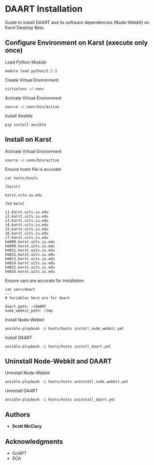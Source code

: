 # DAART Installation

Guide to install DAART and its software dependencies (Node-Webkit) on Karst Desktop Beta. 

## Configure Environment on Karst  (execute only once) 

Load Python Module
```
module load python/2.7.3
```

Create Virtual Environment
```
virtualenv ~/.venv
```

Activate Virtual Environment
```
source ~/.venv/bin/active
```

Install Ansible
```
pip install ansible
```

## Install on Karst 

Activate Virtual Environment
```
source ~/.venv/bin/active
```

Ensure hosts file is accurate
```
cat hosts/hosts 

[karst]

karst.uits.iu.edu 

[kd-beta]

i1.karst.uits.iu.edu 
i2.karst.uits.iu.edu 
i3.karst.uits.iu.edu 
i4.karst.uits.iu.edu 
i5.karst.uits.iu.edu 
i6.karst.uits.iu.edu 
i7.karst.uits.iu.edu 
hm008.karst.uits.iu.edu 
hm009.karst.uits.iu.edu 
hm011.karst.uits.iu.edu 
hm012.karst.uits.iu.edu 
hm013.karst.uits.iu.edu 
hm014.karst.uits.iu.edu 
hm015.karst.uits.iu.edu 
hm016.karst.uits.iu.edu 
```

Ensure vars are accurate for installation
```
cat vars/daart
---
# Variables here are for daart

daart_path: ~/DAART
node_webkit_path: /tmp
```

Install Node-Webkit
```
ansible-playbook -i hosts/hosts install_node_webkit.yml
```

Install DAART
```
ansible-playbook -i hosts/hosts install_daart.yml
```

## Uninstall Node-Webkit and DAART
Uninstall Node-Webkit
```
ansible-playbook -i hosts/hosts uninstall_node_webkit.yml
```

Uninstall DAART
```
ansible-playbook -i hosts/hosts uninstall_daart.yml
```


## Authors

* **Scott McClary** 

## Acknowledgments

* SciAPT
* SCA
